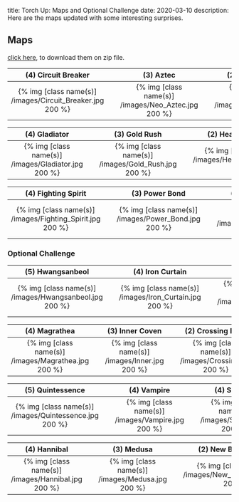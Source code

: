 title: Torch Up: Maps and Optional Challenge
date: 2020-03-10
description: Here are the maps updated with some interesting surprises.

## Maps
[click here](https://torchup.org/files/maps.zip), to download them on zip file.

| (4) Circuit Breaker | &nbsp; | (3) Aztec | &nbsp; | (2) Blue Storm | 
|:---:|:---:|:---:|:---:|:---:|
| {% img [class name(s)] /images/Circuit_Breaker.jpg 200 %} | &nbsp; | {% img [class name(s)] /images/Neo_Aztec.jpg 200 %} | &nbsp; | {% img [class name(s)] /images/Bluestorm.jpg 200 %} |

| (4) Gladiator | &nbsp; | (3) Gold Rush | &nbsp; | (2) Heartbreak Ridge |
:---:|:---:|:---:|:---:|:---:|
| {% img [class name(s)] /images/Gladiator.jpg 200 %} | &nbsp; | {% img [class name(s)] /images/Gold_Rush.jpg 200 %} | &nbsp; | {% img [class name(s)] /images/Heartbreak_Ridge.jpg 200 %} |

| (4) Fighting Spirit | &nbsp; | (3) Power Bond | &nbsp; | (2) Overwatch |
:---:|:---:|:---:|:---:|:---:|
| {% img [class name(s)] /images/Fighting_Spirit.jpg 200 %} | &nbsp; | {% img [class name(s)] /images/Power_Bond.jpg 200 %} | &nbsp; | {% img [class name(s)] /images/Overwatch.jpg 200 %} |


### Optional Challenge

| (5) Hwangsanbeol | &nbsp; | (4) Iron Curtain | &nbsp; | (4) Eddy |
:---:|:---:|:---:|:---:|:---:|
| {% img [class name(s)] /images/Hwangsanbeol.jpg 200 %} | &nbsp; | {% img [class name(s)] /images/Iron_Curtain.jpg 200 %} | &nbsp; | {% img [class name(s)] /images/Eddy.jpg 200 %} |

| (4) Magrathea | &nbsp; | (3) Inner Coven | &nbsp; | (2) Crossing Field |
:---:|:---:|:---:|:---:|:---:|
| {% img [class name(s)] /images/Magrathea.jpg 200 %} | &nbsp; | {% img [class name(s)] /images/Inner.jpg 200 %} | &nbsp; | {% img [class name(s)] /images/Crossing.jpg 200 %} |

| (5) Quintessence | &nbsp; | (4) Vampire | &nbsp; | (4) Sparkle |
:---:|:---:|:---:|:---:|:---:|
| {% img [class name(s)] /images/Quintessence.jpg 200 %} | &nbsp; | {% img [class name(s)] /images/Vampire.jpg 200 %} | &nbsp; | {% img [class name(s)] /images/Sparkle.jpg 200 %} |

| (4) Hannibal | &nbsp; | (3) Medusa | &nbsp; | (2) New Bloody Ridge |
:---:|:---:|:---:|:---:|:---:|
| {% img [class name(s)] /images/Hannibal.jpg 200 %} | &nbsp; | {% img [class name(s)] /images/Medusa.jpg 200 %} | &nbsp; | {% img [class name(s)] /images/New_Bloody_Ridge.jpg 200 %} |

